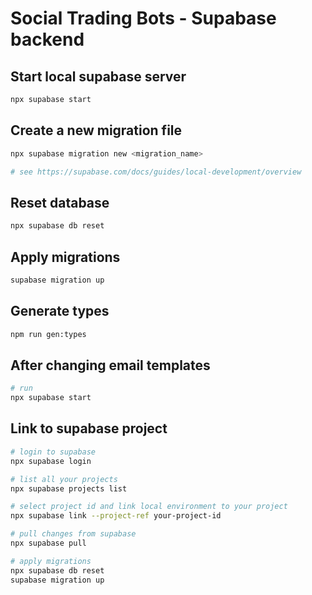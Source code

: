 # Social Trading Bots - Supabase backend

## Start local supabase server

```bash
npx supabase start
```

## Create a new migration file

```bash
npx supabase migration new <migration_name>

# see https://supabase.com/docs/guides/local-development/overview
```

## Reset database

```bash
npx supabase db reset
```

## Apply migrations

```bash
supabase migration up
```

## Generate types

```bash
npm run gen:types
```

## After changing email templates

```bash
# run
npx supabase start
```

## Link to supabase project

```bash
# login to supabase
npx supabase login

# list all your projects  
npx supabase projects list

# select project id and link local environment to your project
npx supabase link --project-ref your-project-id

# pull changes from supabase
npx supabase pull

# apply migrations
npx supabase db reset
supabase migration up
```